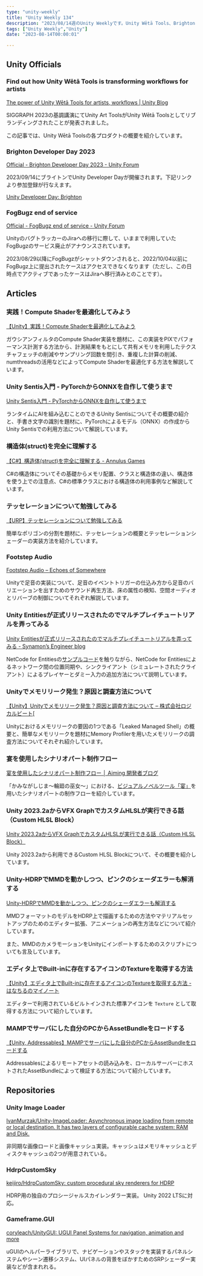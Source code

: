 ```yaml
---
type: "unity-weekly"
title: "Unity Weekly 134"
description: "2023/08/14週のUnity Weeklyです。Unity Wētā Tools、Brighton Developer Day 2023、Unity Sentis、Compute Shader最適化、テセレーションなどについて取り上げています。"
tags: ["Unity Weekly","Unity"]
date: "2023-08-14T00:00:01"

---
```


## Unity Officials

### Find out how Unity Wētā Tools is transforming workflows for artists

[The power of Unity Wētā Tools for artists, workflows | Unity Blog](https://blog.unity.com/news/unity-weta-tools-for-artists)

SIGGRAPH 2023の基調講演にてUnity Art ToolsがUnity Wētā Toolsとしてリブランディングされたことが発表されました。

この記事では、Unity Wētā Toolsの各プロダクトの概要を紹介しています。

### Brighton Developer Day 2023

[Official - Brighton Developer Day 2023 - Unity Forum](https://forum.unity.com/threads/brighton-developer-day-2023.1472229/)

2023/09/14にブライトンでUnity Developer Dayが開催されます。下記リンクより参加登録が行なえます。

[Unity Developer Day: Brighton](https://unitydeveloperdaybrighton.splashthat.com/)

### FogBugz end of service

[Official - FogBugz end of service - Unity Forum](https://forum.unity.com/threads/fogbugz-end-of-service.1470227/)

UnityのバグトラッカーのJiraへの移行に際して、いままで利用していたFogBugzのサービス廃止がアナウンスされています。

2023/08/29以降にFogBugzがシャットダウンされると、2022/10/04以前にFogBugz上に提出されたケースはアクセスできなくなります（ただし、この日時点でアクティブであったケースはJiraへ移行済みとのことです）。

## Articles

### 実践！Compute Shaderを最適化してみよう

[【Unity】実践！Compute Shaderを最適化してみよう](https://zenn.dev/ruccho/articles/f9a58ae9a48704)

ガウシアンフィルタのCompute Shader実装を題材に、この実装をPIXでパフォーマンス計測する方法から、計測結果をもとにして共有メモリを利用したテクスチャフェッチの削減やサンプリング回数を間引き、重複した計算の削減、numthreadsの活用などによってCompute Shaderを最適化する方法を解説しています。

### Unity Sentis入門 - PyTorchからONNXを自作して使うまで

[Unity Sentis入門 - PyTorchからONNXを自作して使うまで](https://zenn.dev/meson/articles/basis-of-sentis)

ランタイムにAIを組み込むことのできるUnity Sentisについてその概要の紹介と、手書き文字の識別を題材に、PyTorchによるモデル（ONNX）の作成からUnity Sentisでの利用方法について解説しています。

### 構造体(struct)を完全に理解する

[【C#】構造体(struct)を完全に理解する - Annulus Games](https://annulusgames.com/blog/understanding-struct/)

C#の構造体についてその基礎からメモリ配置、クラスと構造体の違い、構造体を使う上での注意点、C#の標準クラスにおける構造体の利用事例など解説しています。

### テッセレーションについて勉強してみる

[【URP】テッセレーションについて勉強してみる](https://zenn.dev/r_ngtm/articles/urp-tessellation)

簡単なポリゴンの分割を題材に、テッセレーションの概要とテッセレーションシェーダーの実装方法を紹介しています。

### Footstep Audio

[Footstep Audio – Echoes of Somewhere](https://echoesofsomewhere.com/2023/08/11/footstep-audio/)

Unityで足音の実装について、足音のイベントトリガーの仕込み方から足音のバリエーションを出すためのサウンド再生方法、床の属性の検知、空間オーディオとリバーブの制御についてそれぞれ解説しています。

### Unity Entitiesが正式リリースされたのでマルチプレイチュートリアルを弄ってみる

[Unity Entitiesが正式リリースされたのでマルチプレイチュートリアルを弄ってみる - Synamon’s Engineer blog](https://synamon.hatenablog.com/entry/2023/08/11/200946)

NetCode for Entitiesの[サンプルコード](https://docs.unity3d.com/Packages/com.unity.netcode@1.0/manual/networked-cube.html)を触りながら、NetCode for Entitiesによるネットワーク間の位置同期や、シンクライアント（シミュレートされたクライアント）によるプレイヤーとダミー入力の追加方法について説明しています。

### Unityでメモリリーク発生？原因と調査方法について

[【Unity】Unityでメモリリーク発生？原因と調査方法について – 株式会社ロジカルビート](https://logicalbeat.jp/blog/15426/)[

Unityにおけるメモリリークの要因の1つである「Leaked Managed Shell」の概要と、簡単なメモリリークを題材にMemory Profilerを用いたメモリリークの調査方法についてそれぞれ紹介しています。

### 宴を使用したシナリオパート制作フロー

[宴を使用したシナリオパート制作フロー │ Aiming 開発者ブログ](https://developer.aiming-inc.com/%e3%82%b2%e3%83%bc%e3%83%a0/post-8935/)

「かみながしじま～輪廻の巫女～」における、[ビジュアルノベルツール「宴」](https://madnesslabo.net/utage/)を用いたシナリオパートの制作フローを紹介しています。

### Unity 2023.2aからVFX GraphでカスタムHLSLが実行できる話（Custom HLSL Block）

[Unity 2023.2aからVFX GraphでカスタムHLSLが実行できる話（Custom HLSL Block）](https://zenn.dev/drumath2237/articles/4fb51d2ec2e36a)

Unity 2023.2aから利用できるCustom HLSL Blockについて、その概要を紹介しています。

### Unity-HDRPでMMDを動かしつつ、ピンクのシェーダエラーも解消する

[Unity-HDRPでMMDを動かしつつ、ピンクのシェーダエラーも解消する](https://zenn.dev/toshikun/articles/c471f9f7da23fe)

MMDフォーマットのモデルをHDRP上で描画するための方法やマテリアルセットアップのためのエディター拡張、アニメーションの再生方法などについて紹介しています。

また、MMDのカメラモーションをUnityにインポートするためのスクリプトについても言及しています。

### エディタ上でBuilt-inに存在するアイコンのTextureを取得する方法

[【Unity】エディタ上でBuilt-inに存在するアイコンのTextureを取得する方法 - はなちるのマイノート](https://www.hanachiru-blog.com/entry/2023/08/10/120000)

エディターで利用されているビルトインされた標準アイコンを `Texture` として取得する方法について紹介しています。

### MAMPでサーバにした自分のPCからAssetBundleをロードする

[【Unity, Addressables】MAMPでサーバにした自分のPCからAssetBundleをロードする](https://zenn.dev/rintaro_fms9th/articles/ebae2a44649448)

Addressablesによるリモートアセットの読み込みを、ローカルサーバーにホストされたAssetBundleによって検証する方法について紹介しています。

## Repositories

### Unity Image Loader

[IvanMurzak/Unity-ImageLoader: Asynchronous image loading from remote or local destination. It has two layers of configurable cache system: RAM and Disk.](https://github.com/IvanMurzak/Unity-ImageLoader)

非同期な画像ロードと画像キャッシュ実装。キャッシュはメモリキャッシュとディスクキャッシュの2つが用意されている。

### HdrpCustomSky

[keijiro/HdrpCustomSky: custom procedural sky renderers for HDRP](https://github.com/keijiro/HdrpCustomSky)

HDRP用の独自のプロシージャルスカイレンダラー実装。 Unity 2022 LTSに対応。

### Gameframe.GUI

[coryleach/UnityGUI: UGUI Panel Systems for navigation, animation and more](https://github.com/coryleach/UnityGUI)

uGUIのヘルパーライブラリで、ナビゲーションやスタックを実装するパネルシステムやシーン遷移システム、UIパネルの背景をぼかすためのSRPシェーダー実装などが含まれれる。